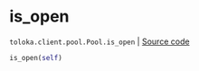 # is_open
`toloka.client.pool.Pool.is_open` | [Source code](https://github.com/Toloka/toloka-kit/blob/v1.1.3/src/client/pool/__init__.py#L248)

```python
is_open(self)
```

